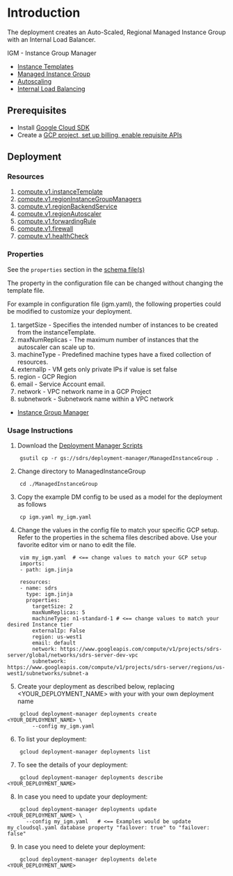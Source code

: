 # Introduction

The deployment creates an Auto-Scaled, Regional Managed Instance Group with an Internal Load Balancer.

IGM - Instance Group Manager

- [Instance Templates](https://cloud.google.com/compute/docs/instance-templates/)
- [Managed Instance Group](https://cloud.google.com/compute/docs/instance-groups/)
- [Autoscaling](https://cloud.google.com/compute/docs/autoscaler/)
- [Internal Load Balancing](https://cloud.google.com/sql/docs/mysql/high-availability)


## Prerequisites
- Install [Google Cloud SDK](https://cloud.google.com/sdk)
- Create a [GCP project, set up billing, enable requisite APIs](../project/README.md)


## Deployment

### Resources

1. [compute.v1.instanceTemplate](https://cloud.google.com/compute/docs/reference/rest/v1/instanceTemplates)
2. [compute.v1.regionInstanceGroupManagers](https://cloud.google.com/compute/docs/reference/rest/v1/regionInstanceGroupManagers)
3. [compute.v1.regionBackendService](https://cloud.google.com/compute/docs/reference/rest/v1/regionBackendServices)
4. [compute.v1.regionAutoscaler](https://cloud.google.com/compute/docs/reference/rest/v1/regionAutoscalers)
5. [compute.v1.forwardingRule](https://cloud.google.com/compute/docs/reference/rest/v1/forwardingRules)
6. [compute.v1.firewall](https://cloud.google.com/compute/docs/reference/rest/v1/firewalls)
7. [compute.v1.healthCheck](https://cloud.google.com/compute/docs/reference/rest/v1/healthChecks)



### Properties

See the `properties` section in the [schema file(s)](https://cloud.google.com/deployment-manager/docs/configuration/templates/using-schemas)

The property in the configuration file can be changed without changing the template file.

For example in configuration file (igm.yaml), the following properties could be modified to customize your deployment.

1. targetSize - Specifies the intended number of instances to be created from the instanceTemplate.
2. maxNumReplicas - The maximum number of instances that the autoscaler can scale up to.
3. machineType - Predefined machine types have a fixed collection of resources.
4. externalIp - VM gets only private IPs if value is set false
5. region - GCP Region
6. email - Service Account email.
7. network - VPC network name in a GCP Project
8. subnetwork - Subnetwork name within a VPC network


- [Instance Group Manager](gs://sdrs/deployment-manager/ManagedInstanceGroup/igm.jinja.schema)



### Usage Instructions


1. Download the [Deployment Manager Scripts](gs://sdrs/deployment-manager/ManagedInstanceGroup)

```shell
    gsutil cp -r gs://sdrs/deployment-manager/ManagedInstanceGroup .
```

2. Change directory to ManagedInstanceGroup

```shell
    cd ./ManagedInstanceGroup
```

3. Copy the example DM config to be used as a model for the deployment as follows

```shell
    cp igm.yaml my_igm.yaml
```

4. Change the values in the config file to match your specific GCP setup.
   Refer to the properties in the schema files described above. Use your favorite
   editor vim or nano to edit the file.

```shell
    vim my_igm.yaml  # <== change values to match your GCP setup
    imports:
    - path: igm.jinja

    resources:
    - name: sdrs
      type: igm.jinja
      properties:
        targetSize: 2
        maxNumReplicas: 5
        machineType: n1-standard-1 # <== change values to match your desired Instance tier
        externalIp: False
        region: us-west1
        email: default
        network: https://www.googleapis.com/compute/v1/projects/sdrs-server/global/networks/sdrs-server-dev-vpc
        subnetwork: https://www.googleapis.com/compute/v1/projects/sdrs-server/regions/us-west1/subnetworks/subnet-a
```



5. Create your deployment as described below, replacing <YOUR_DEPLOYMENT_NAME>
   with your with your own deployment name

```shell
    gcloud deployment-manager deployments create <YOUR_DEPLOYMENT_NAME> \
        --config my_igm.yaml
```
6. To list your deployment:

```shell
    gcloud deployment-manager deployments list
```

7. To see the details of your deployment:

```shell
    gcloud deployment-manager deployments describe <YOUR_DEPLOYMENT_NAME>
```

8. In case you need to update your deployment:

```shell
    gcloud deployment-manager deployments update <YOUR_DEPLOYMENT_NAME> \
      --config my_igm.yaml   # <== Examples would be update my_cloudsql.yaml database property "failover: true" to "failover: false"

```

9. In case you need to delete your deployment:

```shell
    gcloud deployment-manager deployments delete <YOUR_DEPLOYMENT_NAME>
